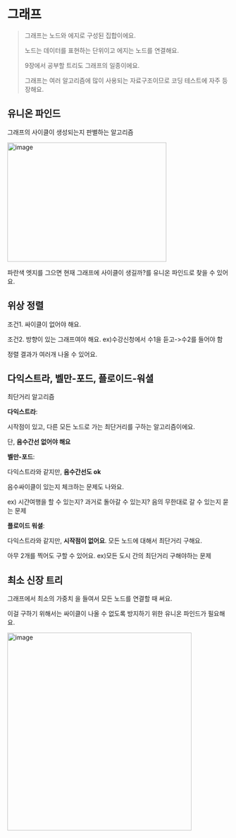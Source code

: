 그래프
========
> 그래프는 노드와 에지로 구성된 집합이에요.
> 
> 노드는 데이터를 표현하는 단위이고 에지는 노드를 연결해요.
> 
> 9장에서 공부할 트리도 그래프의 일종이에요.
> 
> 그래프는 여러 알고리즘에 많이 사용되는 자료구조이므로 코딩 테스트에 자주 등장해요.  

유니온 파인드
-----
그래프의 사이클이 생성되는지 판별하는 알고리즘

<img width="361" height="270" alt="image" src="https://github.com/user-attachments/assets/c9d222e1-d5cf-4a8c-888a-355c309b040a" />

파란색 엣지를 그으면 현재 그래프에 사이클이 생길까?를 유니온 파인드로 찾을 수 있어요.  

위상 정렬
----
조건1. 싸이클이 없어야 해요.   

조건2. 방향이 있는 그래프여야 해요. ex)수강신청에서 수1을 듣고->수2를 들어야 함  
      
정렬 결과가 여러개 나올 수 있어요.   

다익스트라, 벨만-포드, 플로이드-워셜
-------
최단거리 알고리즘  

**다익스트라**:   

시작점이 있고, 다른 모든 노드로 가는 최단거리를 구하는 알고리즘이에요. 

단, **음수간선 없어야 해요**   

**벨만-포드**:   

다익스트라와 같지만, **음수간선도 ok**    

음수싸이클이 있는지 체크하는 문제도 나와요.   
           
ex) 시간여행을 할 수 있는지? 과거로 돌아갈 수 있는지? 음의 무한대로 갈 수 있는지 묻는 문제  
           
**플로이드 워셜**:  

다익스트라와 같지만, **시작점이 없어요**. 모든 노드에 대해서 최단거리 구해요.   

아무 2개를 찍어도 구할 수 있어요.  ex)모든 도시 간의 최단거리 구해야하는 문제    

최소 신장 트리
-----
그래프에서 최소의 가중치 을 들여서 모든 노드를 연결할 때 써요.    

이걸 구하기 위해서는 싸이클이 나올 수 없도록 방지하기 위한 유니온 파인드가 필요해요.   

<img width="418" height="448" alt="image" src="https://github.com/user-attachments/assets/2a57695d-3088-465f-a587-456978b231e7" />

